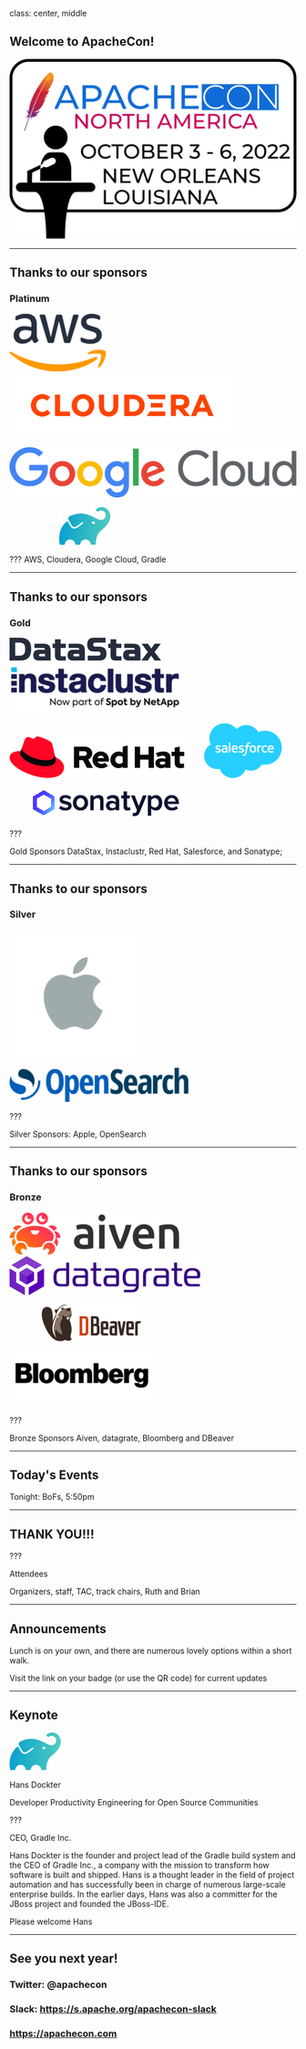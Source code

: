 class: center, middle
## Welcome to ApacheCon!

![](images/banner.png)

---
## Thanks to our sponsors
### Platinum

![](images/aws.png) ![](images/cloudera.png)

![](images/google.png)

&nbsp; &nbsp; &nbsp; &nbsp; &nbsp; &nbsp; &nbsp; &nbsp; &nbsp; &nbsp; &nbsp; ![](images/gradle.png)

???
AWS, Cloudera, Google Cloud, Gradle

---
## Thanks to our sponsors
### Gold

![](images/datastax.png)  &nbsp; &nbsp; &nbsp;![](images/instaclustr.png)

![](images/redhat.png)  &nbsp; &nbsp; &nbsp; &nbsp;   ![](images/salesforce.png)

&nbsp; &nbsp; &nbsp; &nbsp; ![](images/sonatype.png)

???

Gold Sponsors DataStax, Instaclustr, Red Hat, Salesforce, and Sonatype;

---
## Thanks to our sponsors
### Silver

![](images/apple.png) 

![](images/opensearch.png)

???

Silver Sponsors: Apple, OpenSearch

---
## Thanks to our sponsors
### Bronze

![](images/aiven.png) &nbsp; &nbsp; &nbsp; ![](images/datagrate.png)

&nbsp; &nbsp; &nbsp; &nbsp; &nbsp; &nbsp; &nbsp; ![](images/dbeaver.png) &nbsp; &nbsp; ![](images/bloomberg.png)

???

Bronze Sponsors Aiven, datagrate, Bloomberg and DBeaver

---
## Today's Events

Tonight: BoFs, 5:50pm

---
## THANK YOU!!!

???

Attendees

Organizers, staff, TAC, track chairs, Ruth and Brian

---
## Announcements
 
Lunch is on your own, and there are numerous lovely options within a short walk.

Visit the link on your badge (or use the QR code) for current updates

---
## Keynote

![](images/gradle.png)

Hans Dockter

Developer Productivity Engineering for Open Source Communities

???

CEO, Gradle Inc.

Hans Dockter is the founder and project lead of the Gradle build system and the CEO of Gradle Inc., a company with the mission to transform how software is built and shipped. Hans is a thought leader in the field of project automation and has successfully been in charge of numerous large-scale enterprise builds. In the earlier days, Hans was also a committer for the JBoss project and founded the JBoss-IDE.

Please welcome Hans

---
## See you next year!

### Twitter: @apachecon

### Slack: https://s.apache.org/apachecon-slack

### https://apachecon.com

